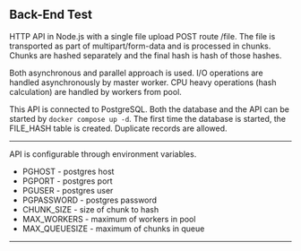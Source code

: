 ## Back-End Test
HTTP API in Node.js with a single file upload POST route /file.
The file is transported as part of multipart/form-data and is processed in chunks.
Chunks are hashed separately and the final hash is hash of those hashes.

Both asynchronous and parallel approach is used.
I/O operations are handled asynchronously by master worker.
CPU heavy operations (hash calculation) are handled by workers from pool.

This API is connected to PostgreSQL.
Both the database and the API can be started by ``docker compose up -d``.
The first time the database is started, the FILE_HASH table is created.
Duplicate records are allowed.

---
API is configurable through environment variables.
- PGHOST - postgres host
- PGPORT - postgres port
- PGUSER - postgres user
- PGPASSWORD - postgres password
- CHUNK_SIZE - size of chunk to hash
- MAX_WORKERS - maximum of workers in pool
- MAX_QUEUESIZE - maximum of chunks in queue
---
